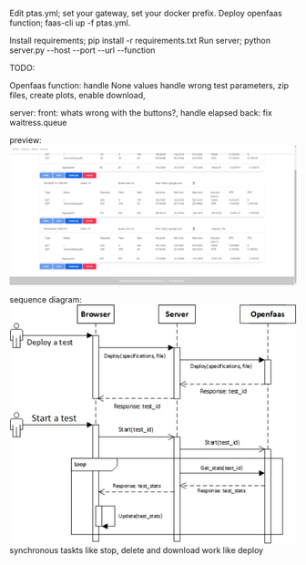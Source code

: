Edit ptas.yml; set your gateway, set your docker prefix.
Deploy openfaas function; faas-cli up -f ptas.yml.

Install requirements; pip install -r requirements.txt
Run server; python server.py --host <host> --port <port> --url <openfaas url> --function <funcion name>

TODO:

Openfaas function:
    handle None values
    handle wrong test parameters,
    zip files,
    create plots,
    enable download,

server:
    front:
        whats wrong with the buttons?,
        handle elapsed
    back:
        fix waitress.queue

preview:
![alt text](https://github.com/JadKHaddad/Openfaas-Performance-Testing-as-a-Service/blob/main/assets/img.jpg?raw=true)
    
sequence diagram:
![alt text](https://github.com/JadKHaddad/Openfaas-Performance-Testing-as-a-Service/blob/main/assets/seq.jpg?raw=true)
    synchronous taskts like stop, delete and download work like deploy

